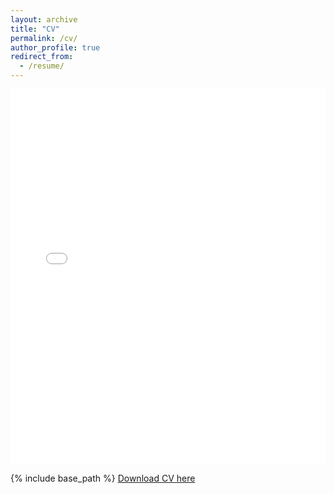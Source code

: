 ```yaml
---
layout: archive
title: "CV"
permalink: /cv/
author_profile: true
redirect_from:
  - /resume/
---
```

<iframe src="/files/DataScientist.pdf" style="width:100%; height:600px;" frameborder="0"></iframe>

{% include base_path %}
[Download CV here](https://VishnuSaiKarthikGindi.github.io/files/VishnuGindi_DataScientist.pdf) 
